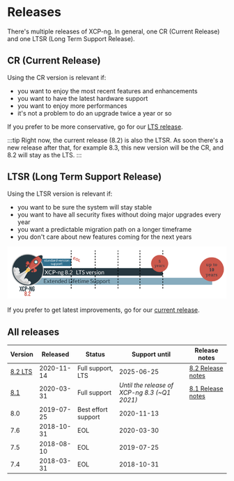 # Releases

There's multiple releases of XCP-ng. In general, one CR (Current Release) and one LTSR (Long Term Support Release).

## CR (Current Release)

Using the CR version is relevant if:

* you want to enjoy the most recent features and enhancements
* you want to have the latest hardware support
* you want to enjoy more performances
* it's not a problem to do an upgrade twice a year or so

If you prefer to be more conservative, go for our [LTS release](releases.md#ltsr-long-term-support-release).

:::tip
Right now, the current release (8.2) is also the LTSR. As soon there's a new release after that, for example 8.3, this new version will be the CR, and 8.2 will stay as the LTS.
:::

## LTSR (Long Term Support Release)

Using the LTSR version is relevant if:

* you want to be sure the system will stay stable
* you want to have all security fixes without doing major upgrades every year
* you want a predictable migration path on a longer timeframe
* you don't care about new features coming for the next years

![](../assets/img/lts.png)

If you prefer to get latest improvements, go for our [current release](currentrelease.md).

## All releases

| Version | Released   | Status               | Support until                                | Release notes              |
| ---     | ---        | ---                  | ---                                          | ---                        |
| [8.2 LTS](release-8-2.md) | 2020-11-14 | Full support, LTS    | 2025-06-25                                   | [8.2 Release notes](release-8-2.md)  |
| [8.1](release-8-1.md)     | 2020-03-31 | Full support         | *Until the release of XCP-ng 8.3 (~Q1 2021)* | [8.1 Release notes](release-8-1.md)  |
| 8.0     | 2019-07-25 | Best effort support  | 2020-11-13                                   |                            |
| 7.6     | 2018-10-31 | EOL                  | 2020-03-30                                   |                            |
| 7.5     | 2018-08-10 | EOL                  | 2019-07-25                                   |                            |
| 7.4     | 2018-03-31 | EOL                  | 2018-10-31                                   |                            |